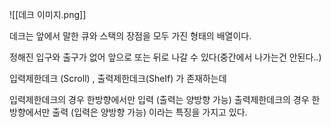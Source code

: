 ![[데크 이미지.png]]

데크는 앞에서 말한 큐와 스택의 장점을 모두 가진 형태의 배열이다. 

정해진 입구와 출구가 없어 앞으로 또는 뒤로 나갈 수 있다(중간에서 나가는건 안된다..)  


입력제한데크 (Scroll) , 출력제한데크(SheIf) 가 존재하는데 

입력제한데크의 경우 한방향에서만 입력 (출력는 양방향 가능)
출력제한데크의 경우 한방향에서만 출력 (입력은 양방향 가능)
이라는 특징을 가지고 있다.  

